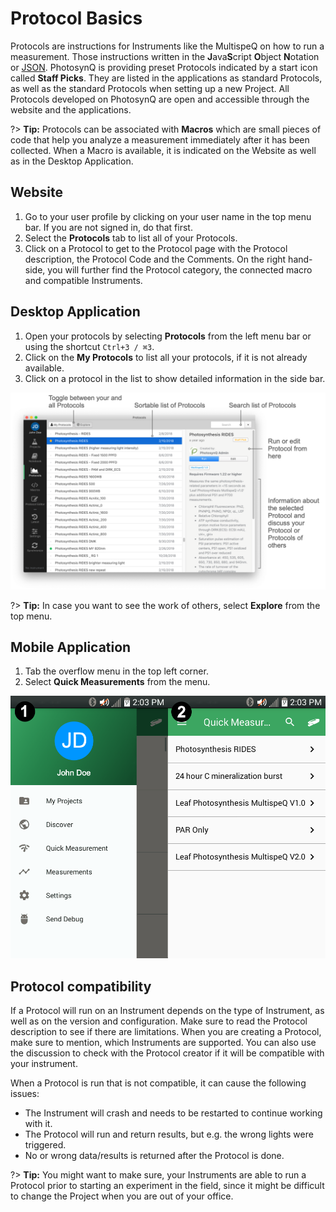 # Protocol Basics

Protocols are instructions for Instruments like the MultispeQ on how to run a measurement. Those instructions written in the **J**ava**S**cript **O**bject **N**otation or [JSON][JSON_URL]. PhotosynQ is providing preset Protocols indicated by a <i class="fa fa-star text-warning"></i> start icon called **Staff Picks**. They are listed in the applications as standard Protocols, as well as the standard Protocols when setting up a new Project. All Protocols developed on PhotosynQ are open and accessible through the website and the applications.

?> **Tip:** Protocols can be associated with **Macros** which are small pieces of code that help you analyze a measurement immediately after it has been collected. When a Macro is available, it is indicated on the Website as well as in the Desktop Application.

## Website

1. Go to your user profile by clicking on your user name in the top menu bar. If you are not signed in, do that first.
2. Select the **Protocols** tab to list all of your Protocols.
3. Click on a Protocol to get to the Protocol page with the Protocol description, the Protocol Code and the Comments. On the right hand-side, you will further find the Protocol category, the connected macro and compatible Instruments.

## Desktop Application

1. Open your protocols by selecting **Protocols** from the left menu bar or using the shortcut `Ctrl+3 / ⌘3`.
2. Click on the **My Protocols** to list all your protocols, if it is not already available.
3. Click on a protocol in the list to show detailed information in the side bar.

![View Protocols within the Desktop Application](images/protocols-list.png)

?> **Tip:** In case you want to see the work of others, select **Explore** from the top menu.

## Mobile Application

1. Tab the <i class="fa fa-bars"></i> overflow menu in the top left corner.
2. Select **Quick Measurements** from the menu.

![View Protocols within the Mobile Android Application](images/android-quick-measurements.png)

## Protocol compatibility

If a Protocol will run on an Instrument depends on the type of Instrument, as well as on the version and configuration. Make sure to read the Protocol description to see if there are limitations. When you are creating a Protocol, make sure to mention, which Instruments are supported. You can also use the discussion to check with the Protocol creator if it will be compatible with your instrument.

When a Protocol is run that is not compatible, it can cause the following issues:

+ The Instrument will crash and needs to be restarted to continue working with it.
+ The Protocol will run and return results, but e.g. the wrong lights were triggered.
+ No or wrong data/results is returned after the Protocol is done.

?> **Tip:** You might want to make sure, your Instruments are able to run a Protocol prior to starting an experiment in the field, since it might be difficult to change the Project when you are out of your office.

[JSON_URL]: https://www.w3schools.com/js/js_json_intro.asp